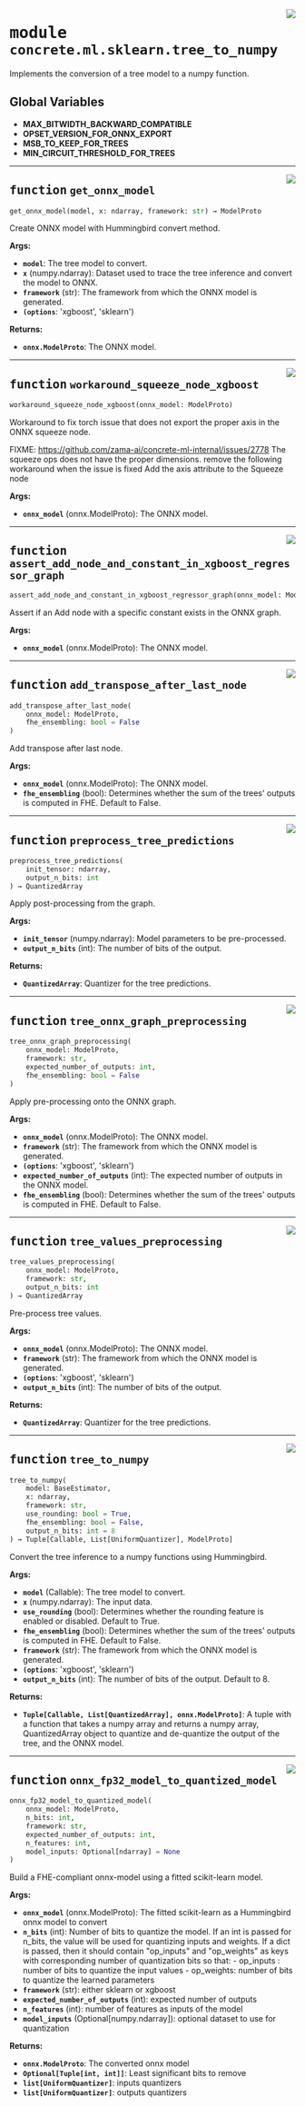 <!-- markdownlint-disable -->

<a href="../../../src/concrete/ml/sklearn/tree_to_numpy.py#L0"><img align="right" style="float:right;" src="https://img.shields.io/badge/-source-cccccc?style=flat-square"></a>

# <kbd>module</kbd> `concrete.ml.sklearn.tree_to_numpy`

Implements the conversion of a tree model to a numpy function.

## **Global Variables**

- **MAX_BITWIDTH_BACKWARD_COMPATIBLE**
- **OPSET_VERSION_FOR_ONNX_EXPORT**
- **MSB_TO_KEEP_FOR_TREES**
- **MIN_CIRCUIT_THRESHOLD_FOR_TREES**

______________________________________________________________________

<a href="../../../src/concrete/ml/sklearn/tree_to_numpy.py#L49"><img align="right" style="float:right;" src="https://img.shields.io/badge/-source-cccccc?style=flat-square"></a>

## <kbd>function</kbd> `get_onnx_model`

```python
get_onnx_model(model, x: ndarray, framework: str) → ModelProto
```

Create ONNX model with Hummingbird convert method.

**Args:**

- <b>`model`</b>:  The tree model to convert.
- <b>`x`</b> (numpy.ndarray):  Dataset used to trace the tree inference and convert the model to ONNX.
- <b>`framework`</b> (str):  The framework from which the ONNX model is generated.
- <b>`(options`</b>:  'xgboost', 'sklearn')

**Returns:**

- <b>`onnx.ModelProto`</b>:  The ONNX model.

______________________________________________________________________

<a href="../../../src/concrete/ml/sklearn/tree_to_numpy.py#L81"><img align="right" style="float:right;" src="https://img.shields.io/badge/-source-cccccc?style=flat-square"></a>

## <kbd>function</kbd> `workaround_squeeze_node_xgboost`

```python
workaround_squeeze_node_xgboost(onnx_model: ModelProto)
```

Workaround to fix torch issue that does not export the proper axis in the ONNX squeeze node.

FIXME: https://github.com/zama-ai/concrete-ml-internal/issues/2778 The squeeze ops does not have the proper dimensions. remove the following workaround when the issue is fixed Add the axis attribute to the Squeeze node

**Args:**

- <b>`onnx_model`</b> (onnx.ModelProto):  The ONNX model.

______________________________________________________________________

<a href="../../../src/concrete/ml/sklearn/tree_to_numpy.py#L106"><img align="right" style="float:right;" src="https://img.shields.io/badge/-source-cccccc?style=flat-square"></a>

## <kbd>function</kbd> `assert_add_node_and_constant_in_xgboost_regressor_graph`

```python
assert_add_node_and_constant_in_xgboost_regressor_graph(onnx_model: ModelProto)
```

Assert if an Add node with a specific constant exists in the ONNX graph.

**Args:**

- <b>`onnx_model`</b> (onnx.ModelProto):  The ONNX model.

______________________________________________________________________

<a href="../../../src/concrete/ml/sklearn/tree_to_numpy.py#L142"><img align="right" style="float:right;" src="https://img.shields.io/badge/-source-cccccc?style=flat-square"></a>

## <kbd>function</kbd> `add_transpose_after_last_node`

```python
add_transpose_after_last_node(
    onnx_model: ModelProto,
    fhe_ensembling: bool = False
)
```

Add transpose after last node.

**Args:**

- <b>`onnx_model`</b> (onnx.ModelProto):  The ONNX model.
- <b>`fhe_ensembling`</b> (bool):  Determines whether the sum of the trees' outputs is computed in FHE.  Default to False.

______________________________________________________________________

<a href="../../../src/concrete/ml/sklearn/tree_to_numpy.py#L173"><img align="right" style="float:right;" src="https://img.shields.io/badge/-source-cccccc?style=flat-square"></a>

## <kbd>function</kbd> `preprocess_tree_predictions`

```python
preprocess_tree_predictions(
    init_tensor: ndarray,
    output_n_bits: int
) → QuantizedArray
```

Apply post-processing from the graph.

**Args:**

- <b>`init_tensor`</b> (numpy.ndarray):  Model parameters to be pre-processed.
- <b>`output_n_bits`</b> (int):  The number of bits of the output.

**Returns:**

- <b>`QuantizedArray`</b>:  Quantizer for the tree predictions.

______________________________________________________________________

<a href="../../../src/concrete/ml/sklearn/tree_to_numpy.py#L223"><img align="right" style="float:right;" src="https://img.shields.io/badge/-source-cccccc?style=flat-square"></a>

## <kbd>function</kbd> `tree_onnx_graph_preprocessing`

```python
tree_onnx_graph_preprocessing(
    onnx_model: ModelProto,
    framework: str,
    expected_number_of_outputs: int,
    fhe_ensembling: bool = False
)
```

Apply pre-processing onto the ONNX graph.

**Args:**

- <b>`onnx_model`</b> (onnx.ModelProto):  The ONNX model.
- <b>`framework`</b> (str):  The framework from which the ONNX model is generated.
- <b>`(options`</b>:  'xgboost', 'sklearn')
- <b>`expected_number_of_outputs`</b> (int):  The expected number of outputs in the ONNX model.
- <b>`fhe_ensembling`</b> (bool):  Determines whether the sum of the trees' outputs is computed in FHE.  Default to False.

______________________________________________________________________

<a href="../../../src/concrete/ml/sklearn/tree_to_numpy.py#L287"><img align="right" style="float:right;" src="https://img.shields.io/badge/-source-cccccc?style=flat-square"></a>

## <kbd>function</kbd> `tree_values_preprocessing`

```python
tree_values_preprocessing(
    onnx_model: ModelProto,
    framework: str,
    output_n_bits: int
) → QuantizedArray
```

Pre-process tree values.

**Args:**

- <b>`onnx_model`</b> (onnx.ModelProto):  The ONNX model.
- <b>`framework`</b> (str):  The framework from which the ONNX model is generated.
- <b>`(options`</b>:  'xgboost', 'sklearn')
- <b>`output_n_bits`</b> (int):  The number of bits of the output.

**Returns:**

- <b>`QuantizedArray`</b>:  Quantizer for the tree predictions.

______________________________________________________________________

<a href="../../../src/concrete/ml/sklearn/tree_to_numpy.py#L337"><img align="right" style="float:right;" src="https://img.shields.io/badge/-source-cccccc?style=flat-square"></a>

## <kbd>function</kbd> `tree_to_numpy`

```python
tree_to_numpy(
    model: BaseEstimator,
    x: ndarray,
    framework: str,
    use_rounding: bool = True,
    fhe_ensembling: bool = False,
    output_n_bits: int = 8
) → Tuple[Callable, List[UniformQuantizer], ModelProto]
```

Convert the tree inference to a numpy functions using Hummingbird.

**Args:**

- <b>`model`</b> (Callable):  The tree model to convert.
- <b>`x`</b> (numpy.ndarray):  The input data.
- <b>`use_rounding`</b> (bool):  Determines whether the rounding feature is enabled or disabled.  Default to True.
- <b>`fhe_ensembling`</b> (bool):  Determines whether the sum of the trees' outputs is computed in FHE.  Default to False.
- <b>`framework`</b> (str):  The framework from which the ONNX model is generated.
- <b>`(options`</b>:  'xgboost', 'sklearn')
- <b>`output_n_bits`</b> (int):  The number of bits of the output. Default to 8.

**Returns:**

- <b>`Tuple[Callable, List[QuantizedArray], onnx.ModelProto]`</b>:  A tuple with a function that takes a  numpy array and returns a numpy array, QuantizedArray object to quantize and de-quantize  the output of the tree, and the ONNX model.

______________________________________________________________________

<a href="../../../src/concrete/ml/sklearn/tree_to_numpy.py#L533"><img align="right" style="float:right;" src="https://img.shields.io/badge/-source-cccccc?style=flat-square"></a>

## <kbd>function</kbd> `onnx_fp32_model_to_quantized_model`

```python
onnx_fp32_model_to_quantized_model(
    onnx_model: ModelProto,
    n_bits: int,
    framework: str,
    expected_number_of_outputs: int,
    n_features: int,
    model_inputs: Optional[ndarray] = None
)
```

Build a FHE-compliant onnx-model using a fitted scikit-learn model.

**Args:**

- <b>`onnx_model`</b> (onnx.ModelProto):  The fitted scikit-learn as a Hummingbird onnx model to convert
- <b>`n_bits`</b> (int):  Number of bits to quantize the model. If an int is passed  for n_bits, the value will be used for quantizing inputs and weights. If a dict is  passed, then it should contain "op_inputs" and "op_weights" as keys with  corresponding number of quantization bits so that:
  \- op_inputs : number of bits to quantize the input values
  \- op_weights: number of bits to quantize the learned parameters
- <b>`framework`</b> (str):  either sklearn or xgboost
- <b>`expected_number_of_outputs`</b> (int):  expected number of outputs
- <b>`n_features`</b> (int):  number of features as inputs of the model
- <b>`model_inputs`</b> (Optional\[numpy.ndarray\]):  optional dataset to use for quantization

**Returns:**

- <b>`onnx.ModelProto`</b>:  The converted onnx model
- <b>`Optional[Tuple[int, int]]`</b>:  Least significant bits to remove
- <b>`list[UniformQuantizer]`</b>:  inputs quantizers
- <b>`list[UniformQuantizer]`</b>:  outputs quantizers
